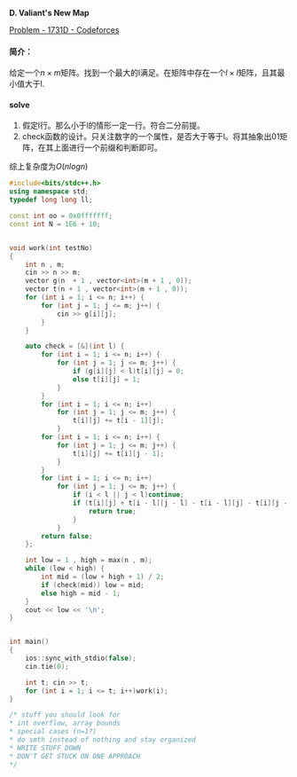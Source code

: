 **D. Valiant's New Map**

[Problem - 1731D - Codeforces](https://codeforces.com/problemset/problem/1731/D)

#### 简介：

给定一个$n\times m$矩阵。找到一个最大的l满足。在矩阵中存在一个$l\times l$矩阵，且其最小值大于l.

#### solve

1. 假定l行。那么小于l的情形一定一行。符合二分前提。
2. check函数的设计。只关注数字的一个属性，是否大于等于l。将其抽象出01矩阵，在其上面进行一个前缀和判断即可。

综上复杂度为$O(nlogn)$

```cpp
#include<bits/stdc++.h>
using namespace std;
typedef long long ll;

const int oo = 0x0fffffff;
const int N = 1E6 + 10;


void work(int testNo)
{
	int n , m;
	cin >> n >> m;
	vector g(n  + 1 , vector<int>(m + 1 , 0));
	vector t(n + 1 , vector<int>(m + 1 , 0));
	for (int i = 1; i <= n; i++) {
		for (int j = 1; j <= m; j++) {
			cin >> g[i][j];
		}
	}

	auto check = [&](int l) {
		for (int i = 1; i <= n; i++) {
			for (int j = 1; j <= m; j++) {
				if (g[i][j] < l)t[i][j] = 0;
				else t[i][j] = 1;
			}
		}
		for (int i = 1; i <= n; i++)
			for (int j = 1; j <= m; j++) {
				t[i][j] += t[i - 1][j];
			}
		for (int i = 1; i <= n; i++) {
			for (int j = 1; j <= m; j++) {
				t[i][j] += t[i][j - 1];
			}
		}
		for (int i = 1; i <= n; i++)
			for (int j = 1; j <= m; j++) {
				if (i < l || j < l)continue;
				if (t[i][j] + t[i - l][j - l] - t[i - l][j] - t[i][j - l] == l * l) {
					return true;
				}
			}
		return false;
	};

	int low = 1 , high = max(n , m);
	while (low < high) {
		int mid = (low + high + 1) / 2;
		if (check(mid)) low = mid;
		else high = mid - 1;
	}
	cout << low << '\n';
}


int main()
{
	ios::sync_with_stdio(false);
	cin.tie(0);

	int t; cin >> t;
	for (int i = 1; i <= t; i++)work(i);
}

/* stuff you should look for
* int overflow, array bounds
* special cases (n=1?)
* do smth instead of nothing and stay organized
* WRITE STUFF DOWN
* DON'T GET STUCK ON ONE APPROACH
*/
```


